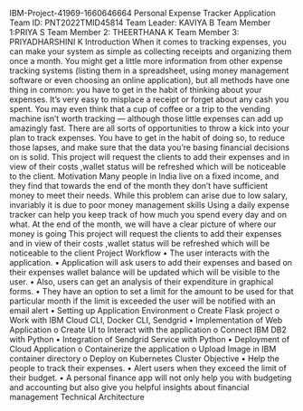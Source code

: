 IBM-Project-41969-1660646664
Personal Expense Tracker Application
Team ID: PNT2022TMID45814
Team Leader: KAVIYA B
Team Member 1:PRIYA S
Team Member 2: THEERTHANA K
Team Member 3: PRIYADHARSHINI K
Introduction
When it comes to tracking expenses, you can make your system as simple as collecting receipts and organizing them once a month.
You might get a little more information from other expense tracking systems (listing them in a spreadsheet, using money management software or even choosing an online application), but all methods have one thing in common: you have to get in the habit of thinking about your expenses.
It’s very easy to misplace a receipt or forget about any cash you spent. You may even think that a cup of coffee or a trip to the vending machine isn’t worth tracking — although those little expenses can add up amazingly fast.
There are all sorts of opportunities to throw a kick into your plan to track expenses. You have to get in the habit of doing so, to reduce those lapses, and make sure that the data you’re basing financial decisions on is solid.
This project will request the clients to add their expenses and in view of their costs ,wallet status will be refreshed which will be noticeable to the client.
Motivation
Many people in India live on a fixed income, and they find that towards the end of the month they don’t have sufficient money to meet their needs. While this problem can arise due to low salary, invariably it is due to poor money management skills
Using a daily expense tracker can help you keep track of how much you spend every day and on what. At the end of the month, we will have a clear picture of where our money is going
This project will request the clients to add their expenses and in view of their costs ,wallet status will be refreshed which will be noticeable to the client
Project Workflow
•	The user interacts with the application.
•	Application will ask users to add their expenses and based on their expenses wallet balance will be updated which will be visible to the user.
•	Also, users can get an analysis of their expenditure in graphical forms.
•	They have an option to set a limit for the amount to be used for that particular month if the limit is exceeded the user will be notified with an email alert
•	Setting up Application Environment
o	Create Flask project
o	Work with IBM Cloud CLI, Docker CLI, Sendgrid
•	Implementation of Web Application
o	Create UI to Interact with the application
o	Connect IBM DB2 with Python
•	Integration of Sendgrid Service with Python
•	Deployment of Cloud Application
o	Containerize the application
o	Upload Image in IBM container directory
o	Deploy on Kubernetes Cluster
Objective
•	Help the people to track their expenses.
•	Alert users when they exceed the limit of their budget.
•	A personal finance app will not only help you with budgeting and accounting but also give you helpful insights about financial management
Technical Architecture
 



